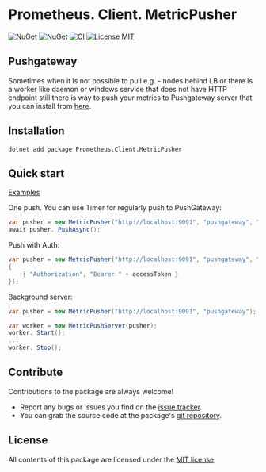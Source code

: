 # Prometheus. Client. MetricPusher

[![NuGet](https://img.shields.io/nuget/v/Prometheus.Client.MetricPusher.svg)](https://www.nuget.org/packages/Prometheus.Client.MetricPusher)
[![NuGet](https://img.shields.io/nuget/dt/Prometheus.Client.MetricPusher.svg)](https://www.nuget.org/packages/Prometheus.Client.MetricPusher)
[![CI](https://img.shields.io/github/workflow/status/prom-client-net/prom-client-metricpusher/%F0%9F%92%BF%20CI%20Master?label=CI&logo=github)](https://github.com/prom-client-net/prom-client-metricpusher/actions/workflows/master.yml)
[![License MIT](https://img.shields.io/badge/license-MIT-green.svg)](https://opensource.org/licenses/MIT) 

## Pushgateway

Sometimes when it is not possible to pull e.g. - nodes behind LB or there is a worker like daemon or windows service that does not have HTTP endpoint still there is way to push your metrics to Pushgateway server that you can install from [here](https://github.com/prometheus/pushgateway/releases "here").

## Installation

```shell
dotnet add package Prometheus.Client.MetricPusher
```

## Quick start

[Examples](https://github.com/prom-client-net/prom-examples/tree/master/MetricPusher)

One push. You can use Timer for regularly push to PushGateway:

```c#
var pusher = new MetricPusher("http://localhost:9091", "pushgateway", "instance"); 
await pusher. PushAsync(); 

```

Push with Auth:

```c#
var pusher = new MetricPusher("http://localhost:9091", "pushgateway", "instance", new Dictionary<string, string>
{
    { "Authorization", "Bearer " + accessToken }
});
```

Background server:

```c#
var pusher = new MetricPusher("http://localhost:9091", "pushgateway"); 

var worker = new MetricPushServer(pusher); 
worker. Start(); 
...
worker. Stop(); 

```

## Contribute

Contributions to the package are always welcome!

* Report any bugs or issues you find on the [issue tracker](https://github.com/prom-client-net/prom-client-metricpusher/issues).
* You can grab the source code at the package's [git repository](https://github.com/prom-client-net/prom-client-metricpusher).

## License

All contents of this package are licensed under the [MIT license](https://opensource.org/licenses/MIT).
